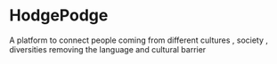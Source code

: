 # HodgePodge
A platform to connect people coming from different cultures , society , diversities  removing the language and cultural barrier
